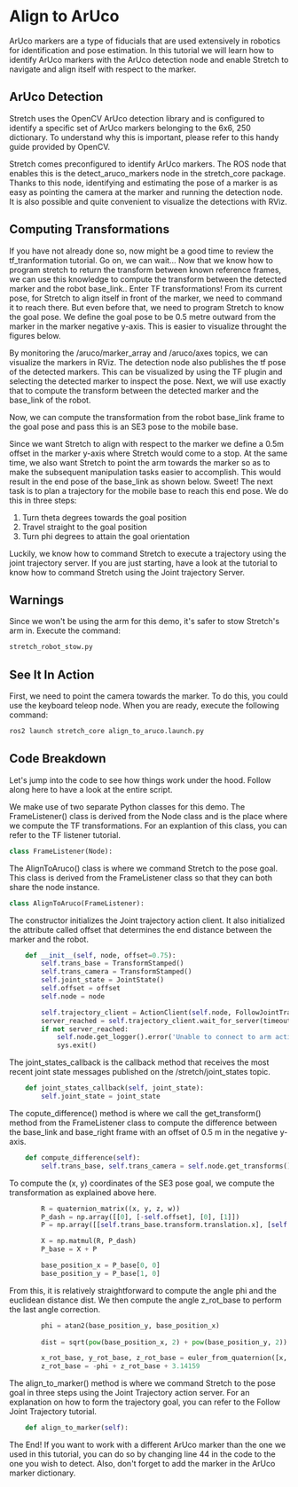 # Align to ArUco
ArUco markers are a type of fiducials that are used extensively in robotics for identification and pose estimation. In this tutorial we will learn how to identify ArUco markers with the ArUco detection node and enable Stretch to navigate and align itself with respect to the marker.

## ArUco Detection
Stretch uses the OpenCV ArUco detection library and is configured to identify a specific set of ArUco markers belonging to the 6x6, 250 dictionary. To understand why this is important, please refer to this handy guide provided by OpenCV.

Stretch comes preconfigured to identify ArUco markers. The ROS node that enables this is the detect_aruco_markers node in the stretch_core package. Thanks to this node, identifying and estimating the pose of a marker is as easy as pointing the camera at the marker and running the detection node. It is also possible and quite convenient to visualize the detections with RViz.

## Computing Transformations
If you have not already done so, now might be a good time to review the tf_tranformation tutorial. Go on, we can wait…
Now that we know how to program stretch to return the transform between known reference frames, we can use this knowledge to compute the transform between the detected marker and the robot base_link.. Enter TF transformations! From its current pose, for Stretch to align itself in front of the marker, we need to command it to reach there. But even before that, we need to program Stretch to know the goal pose. We define the goal pose to be 0.5 metre outward from the marker in the marker negative y-axis. This is easier to visualize throught the figures below.

<!-- Add images to show alignment and tranformations -->

By monitoring the /aruco/marker_array and /aruco/axes topics, we can visualize the markers in RViz. The detection node also publishes the tf pose of the detected markers. This can be visualized by using the TF plugin and selecting the detected marker to inspect the pose. Next, we will use exactly that to compute the transform between the detected marker and the base_link of the robot.

Now, we can compute the transformation from the robot base_link frame to the goal pose and pass this is an SE3 pose to the mobile base.

Since we want Stretch to align with respect to the marker we define a 0.5m offset in the marker y-axis where Stretch would come to a stop. At the same time, we also want Stretch to point the arm towards the marker so as to make the subsequent manipulation tasks easier to accomplish. This would result in the end pose of the base_link as shown below. Sweet! The next task is to plan a trajectory for the mobile base to reach this end pose. We do this in three steps:
1. Turn theta degrees towards the goal position
2. Travel straight to the goal position
3. Turn phi degrees to attain the goal orientation

Luckily, we know how to command Stretch to execute a trajectory using the joint trajectory server. If you are just starting, have a look at the tutorial to know how to command Stretch using the Joint trajectory Server.

## Warnings
Since we won't be using the arm for this demo, it's safer to stow Stretch's arm in. Execute the command:
```bash
stretch_robot_stow.py
```

## See It In Action
First, we need to point the camera towards the marker. To do this, you could use the keyboard teleop node.
When you are ready, execute the following command:
```bash
ros2 launch stretch_core align_to_aruco.launch.py
```

## Code Breakdown
Let's jump into the code to see how things work under the hood. Follow along here to have a look at the entire script.

We make use of two separate Python classes for this demo. The FrameListener() class is derived from the Node class and is the place where we compute the TF transformations. For an explantion of this class, you can refer to the TF listener tutorial.
```python
class FrameListener(Node):
```

The AlignToAruco() class is where we command Stretch to the pose goal. This class is derived from the FrameListener class so that they can both share the node instance.
```python
class AlignToAruco(FrameListener):
```

The constructor initializes the Joint trajectory action client. It also initialized the attribute called offset that determines the end distance between the marker and the robot.
```python
    def __init__(self, node, offset=0.75):
        self.trans_base = TransformStamped()
        self.trans_camera = TransformStamped()
        self.joint_state = JointState()
        self.offset = offset
        self.node = node

        self.trajectory_client = ActionClient(self.node, FollowJointTrajectory, '/stretch_controller/follow_joint_trajectory')
        server_reached = self.trajectory_client.wait_for_server(timeout_sec=60.0)
        if not server_reached:
            self.node.get_logger().error('Unable to connect to arm action server. Timeout exceeded.')
            sys.exit()
```

The joint_states_callback is the callback method that receives the most recent joint state messages published on the /stretch/joint_states topic.
```python
    def joint_states_callback(self, joint_state):
        self.joint_state = joint_state
```

The copute_difference() method is where we call the get_transform() method from the FrameListener class to compute the difference between the base_link and base_right frame with an offset of 0.5 m in the negative y-axis.
```python
    def compute_difference(self):
        self.trans_base, self.trans_camera = self.node.get_transforms()
```

To compute the (x, y) coordinates of the SE3 pose goal, we compute the transformation as explained above here.
```python
        R = quaternion_matrix((x, y, z, w))
        P_dash = np.array([[0], [-self.offset], [0], [1]])
        P = np.array([[self.trans_base.transform.translation.x], [self.trans_base.transform.translation.y], [0], [1]])

        X = np.matmul(R, P_dash)
        P_base = X + P

        base_position_x = P_base[0, 0]
        base_position_y = P_base[1, 0]
```

From this, it is relatively straightforward to compute the angle phi and the euclidean distance dist. We then compute the angle z_rot_base to perform the last angle correction.
```python
        phi = atan2(base_position_y, base_position_x)
        
        dist = sqrt(pow(base_position_x, 2) + pow(base_position_y, 2))

        x_rot_base, y_rot_base, z_rot_base = euler_from_quaternion([x, y, z, w])
        z_rot_base = -phi + z_rot_base + 3.14159
```

The align_to_marker() method is where we command Stretch to the pose goal in three steps using the Joint Trajectory action server. For an explanation on how to form the trajectory goal, you can refer to the Follow Joint Trajectory tutorial.
```python
    def align_to_marker(self):
```

The End! If you want to work with a different ArUco marker than the one we used in this tutorial, you can do so by changing line 44 in the code to the one you wish to detect. Also, don't forget to add the marker in the ArUco marker dictionary.